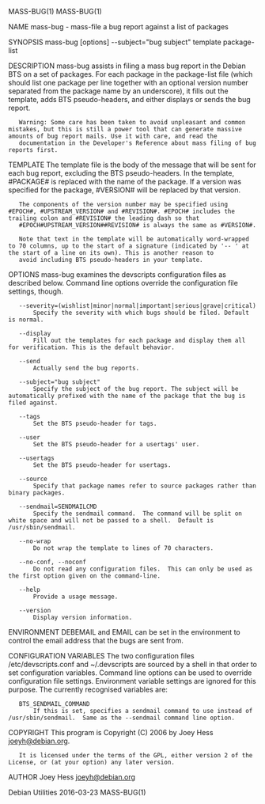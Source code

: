 MASS-BUG(1)                                                                                                                                                                                   MASS-BUG(1)

NAME
       mass-bug - mass-file a bug report against a list of packages

SYNOPSIS
       mass-bug [options] --subject="bug subject" template package-list

DESCRIPTION
       mass-bug assists in filing a mass bug report in the Debian BTS on a set of packages. For each package in the package-list file (which should list one package per line together with an optional
       version number separated from the package name by an underscore), it fills out the template, adds BTS pseudo-headers, and either displays or sends the bug report.

       Warning: Some care has been taken to avoid unpleasant and common mistakes, but this is still a power tool that can generate massive amounts of bug report mails. Use it with care, and read the
       documentation in the Developer's Reference about mass filing of bug reports first.

TEMPLATE
       The template file is the body of the message that will be sent for each bug report, excluding the BTS pseudo-headers. In the template, #PACKAGE# is replaced with the name of the package. If a
       version was specified for the package, #VERSION# will be replaced by that version.

       The components of the version number may be specified using #EPOCH#, #UPSTREAM_VERSION# and #REVISION#. #EPOCH# includes the trailing colon and #REVISION# the leading dash so that
       #EPOCH#UPSTREAM_VERSION##REVISION# is always the same as #VERSION#.

       Note that text in the template will be automatically word-wrapped to 70 columns, up to the start of a signature (indicated by '-- ' at the start of a line on its own). This is another reason to
       avoid including BTS pseudo-headers in your template.

OPTIONS
       mass-bug examines the devscripts configuration files as described below.  Command line options override the configuration file settings, though.

       --severity=(wishlist|minor|normal|important|serious|grave|critical)
           Specify the severity with which bugs should be filed. Default is normal.

       --display
           Fill out the templates for each package and display them all for verification. This is the default behavior.

       --send
           Actually send the bug reports.

       --subject="bug subject"
           Specify the subject of the bug report. The subject will be automatically prefixed with the name of the package that the bug is filed against.

       --tags
           Set the BTS pseudo-header for tags.

       --user
           Set the BTS pseudo-header for a usertags' user.

       --usertags
           Set the BTS pseudo-header for usertags.

       --source
           Specify that package names refer to source packages rather than binary packages.

       --sendmail=SENDMAILCMD
           Specify the sendmail command.  The command will be split on white space and will not be passed to a shell.  Default is /usr/sbin/sendmail.

       --no-wrap
           Do not wrap the template to lines of 70 characters.

       --no-conf, --noconf
           Do not read any configuration files.  This can only be used as the first option given on the command-line.

       --help
           Provide a usage message.

       --version
           Display version information.

ENVIRONMENT
       DEBEMAIL and EMAIL can be set in the environment to control the email address that the bugs are sent from.

CONFIGURATION VARIABLES
       The two configuration files /etc/devscripts.conf and ~/.devscripts are sourced by a shell in that order to set configuration variables.  Command line options can be used to override
       configuration file settings.  Environment variable settings are ignored for this purpose.  The currently recognised variables are:

       BTS_SENDMAIL_COMMAND
           If this is set, specifies a sendmail command to use instead of /usr/sbin/sendmail.  Same as the --sendmail command line option.

COPYRIGHT
       This program is Copyright (C) 2006 by Joey Hess <joeyh@debian.org>.

       It is licensed under the terms of the GPL, either version 2 of the License, or (at your option) any later version.

AUTHOR
       Joey Hess <joeyh@debian.org>

Debian Utilities                                                                                2016-03-23                                                                                    MASS-BUG(1)
